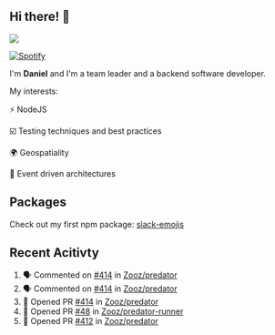 ## Hi there! 👋

<p>
  <img src="https://github-readme-stats.vercel.app/api?username=syncush&theme=tokyonight">
</p>

[![Spotify](https://novatorem-rust.vercel.app/api/spotify)](https://open.spotify.com/user/syncush)

I'm **Daniel** and I'm a team leader and a backend software developer.

My interests:

⚡ NodeJS

☑️ Testing techniques and best practices

🌍 Geospatiality

🧠 Event driven architectures

## Packages
Check out my first npm package: [slack-emojis](https://www.npmjs.com/package/slack-emojis)

## Recent Acitivty
<!--START_SECTION:activity-->
1. 🗣 Commented on [#414](https://github.com//Zooz/predator/issues/414) in [Zooz/predator](https://github.com//Zooz/predator)
2. 🗣 Commented on [#414](https://github.com//Zooz/predator/issues/414) in [Zooz/predator](https://github.com//Zooz/predator)
3. 💪 Opened PR [#414](https://github.com//Zooz/predator/pull/414) in [Zooz/predator](https://github.com//Zooz/predator)
4. 💪 Opened PR [#48](https://github.com//Zooz/predator-runner/pull/48) in [Zooz/predator-runner](https://github.com//Zooz/predator-runner)
5. 💪 Opened PR [#412](https://github.com//Zooz/predator/pull/412) in [Zooz/predator](https://github.com//Zooz/predator)
<!--END_SECTION:activity-->
